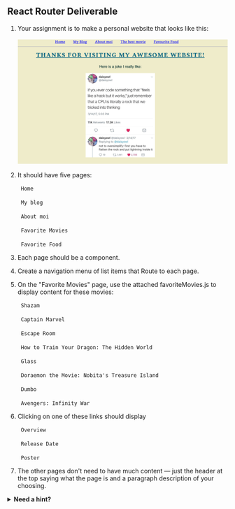 ## React Router Deliverable

1. Your assignment is to make a personal website that looks like this:<br><br>
![Example](myAwesomeWebsite.png)

1. It should have five pages:

        Home

        My blog

        About moi

        Favorite Movies

        Favorite Food


1. Each page should be a component. 

1. Create a navigation menu of list items that Route to each page. 

1. On the "Favorite Movies" page, use the attached favoriteMovies.js to display content for these movies:

        Shazam

        Captain Marvel

        Escape Room 

        How to Train Your Dragon: The Hidden World

        Glass

        Doraemon the Movie: Nobita's Treasure Island

        Dumbo

        Avengers: Infinity War

1. Clicking on one of these links should display

        Overview

        Release Date

        Poster
1. The other pages don't need to have much content — just the header at the top saying what the page is and a paragraph description of your choosing.

<details>
        <summary><strong>Need a hint?</strong></summary><br>
  <p>Take a look at <a href="https://git.generalassemb.ly/joel-hughes-general-assembly/210422react_router_codealong">this repo</a> if you're stuck! You may even want to clone it and run <code>yarn install</code> and then <code>yarn start</code> to see an app using numerous React Router features.</p> 
  <p>Then apply what you learn from this code to the assignment above.</p>
</details>
